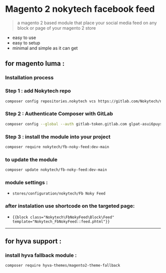 # Magento 2 nokytech facebook feed

> a magento 2 based module that place your social media feed on any block or page of your magento 2 store

- easy to use
- easy to setup
- minimal and simple as it can get


## for magento luma :

### Installation process

### Step 1 : add Nokytech repo

```sh
composer config repositories.nokytech vcs https://gitlab.com/Nokytech/nokyfacebookfeed/
```

### Step 2 : Authenticate Composer with GitLab

```sh
composer config --global --auth gitlab-token.gitlab.com glpat-asui6puysw1eyfov2nsi
```
### Step 3 : install the module into your project 

```sh
composer require nokytech/fb-noky-feed:dev-main
```

### to update the module 

```sh
composer update nokytech/fb-noky-feed:dev-main
```


### module settings :
- `stores/configuration/nokytech/Fb Noky Feed`

### after instalation use shortcode on the targeted page:
- `{{block class="Nokytech\FbNokyFeed\Block\Feed" template="Nokytech_FbNokyFeed::feed.phtml"}}`

------------------------------------------------------


## for hyva support :

### install hyva fallback module :

```sh
composer require hyva-themes/magento2-theme-fallback
```

